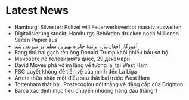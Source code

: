 # Latest News
-  Hamburg: Silvester: Polizei will Feuerwerksverbot massiv ausweiten
-  Digitalisierung stockt: Hamburgs Behörden drucken noch Millionen Seiten Papier aus
-  آموزگار افغان‌تبار، برندهٔ جایزه بهترین معلم در سویدن شد
-  Bang thứ hai gạch tên ông Donald Trump khỏi phiếu bầu sơ bộ
-  Мачовете по телевизията днес, 29 декември
-  David Moyes phá vỡ im lặng về tương lai tại West Ham
-  PSG quyết không để tiền vệ của mình đến La Liga
-  Arteta thừa nhận một điều sau thất bại trước West Ham
-  Tottenham thất bại, Postecoglou nói thẳng về đẳng cấp của Brighton
-  Barca xác định mục tiêu chuyển nhượng hàng đầu tháng 1
